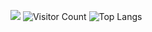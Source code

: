 ![](https://github-readme-stats.vercel.app/api?username=hdytime&show_icons=true&theme=transparent)
![Visitor Count](https://profile-counter.glitch.me/hdytime/count.svg)
![Top Langs](https://github-readme-stats.vercel.app/api/top-langs/?username=hdytime&layout=compact&theme=tokyonight)

